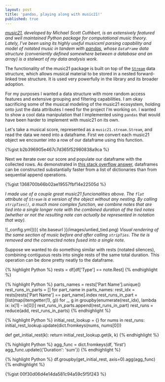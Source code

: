 ```yaml
---
layout: post
title: 'pandas, playing along with music21!'
published: true
---
```

_[music21](http://web.mit.edu/music21/), developed by Michael Scott Cuthbert, is an extensively featured and well maintained Python package for computational music theory. Lately, I've been using its highly useful musicxml parsing capability and model of notated music in tandem with [pandas](https://pandas.pydata.org/), whose `DataFrame` data structure (conveniently defined somewhere between a database and an array) is a stalwart of my data analysis work._

The functionality of the music21 package is built on top of the [`Stream`](https://web.mit.edu/music21/doc/usersGuide/usersGuide_06_stream2.html) data structure, which allows musical material to be stored in a nested forward-linked tree structure. It is used very powerfully in the library and its broader adoption. 

For my purposes I wanted a data structure with more random access features and extensive grouping and filtering capabilities. I am okay sacrificing some of the musical modeling of the music21 ecosystem, holding onto just the data attributes I need for the project I'm working on. I wanted to show a cool data manipulation that I implemented using `pandas` that would have been harder to implement with music21 on its own.


Let's take a musical score, represented as a `music21.stream.Stream`, and read the data we need into a dataframe. First we convert each music21 object we encounter into a row of our dataframe using this function.

{%gist b2b396905e467c7d365f52980838a9ca %}

Next we iterate over our score and populate our dataframe with the collected rows. As demonstrated in [this stack overflow answer](https://stackoverflow.com/a/47979665), dataframes can be constructed substantially faster from a list of dictionaries than from sequential append operations. 

{%gist 1368700b66b02ae19557fbf14e22505d %}

_I made use of a couple great music21 funcionalities above. The `flat` attribute of `Stream` is a version of the object without any nesting. By calling `stripTies()`, a much more complex function, we combine notes that are tied into a single longer note with the combined duration of the tied notes (whether or not the resulting note can actually be represented in notation that way)._  

![_config.yml]({{ site.baseurl }}/images/untied_tied.png)
_Visual rendering of the same section of music before and after calling `stripTies`. The tie is removed and the connected notes fused into a single note._

Suppose we wanted to do something similar with rests (notated silences), combining contiguous rests into single rests of the same total duration. This operation can be done pretty neatly to the dataframe.

{% highlight Python %}
rests = df[df['Type'] == note.Rest]
{% endhighlight %}

{% highlight Python %}
parts_names = rests['Part Name'].unique()
    rest_runs_in_parts = []
    for part_name in parts_names:
        rest_idx = rests[rests['Part Name'] == part_name].index
        rest_runs_in_part = [list(map(itemgetter(1), g)) for _, g in
                             groupby(enumerate(rest_idx),
                                     lambda ix: ix[1] - ix[0])]
        rest_runs_in_parts.append(rest_runs_in_part)
    rest_runs = reduce(add, rest_runs_in_parts)
{% endhighlight %}

{% highlight Python %}
initial_rest_lookup = {}
for nums in rest_runs:
    initial_rest_lookup.update(dict.fromkeys(nums, nums[0]))

def get_initial_rest(k):
    return initial_rest_lookup.get(k, k)
{% endhighlight %}

{% highlight Python %}
agg_func = dict.fromkeys(df, 'first')
agg_func.update({'Duration': 'sum'})
{% endhighlight %}

{% highlight Python %}
df.groupby(get_initial_rest, axis=0).agg(agg_func)
{% endhighlight %}

{%gist 00f30d06d4e14da581c94a59c5f5f243 %}
